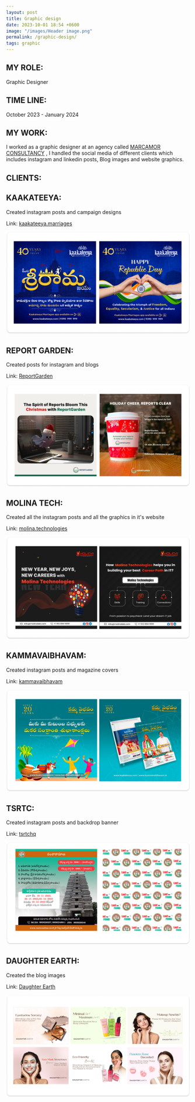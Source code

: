 ```yaml
---
layout: post
title: Graphic design
date: 2023-10-01 18:54 +0600
image: "/images/Header image.png"
permalink: /graphic-design/
tags: graphic
---
```


## MY ROLE:
Graphic Designer

## TIME LINE:
October 2023 - January 2024

## MY WORK:
I worked as a graphic designer at an agency called [MARCAMOR CONSULTANCY](https://marcamor.com/) , I handled the social media of different clients which includes instagram and linkedin posts, Blog images and website graphics.

## CLIENTS:

## KAAKATEEYA:
Created instagram posts and campaign designs

Link: [kaakateeya.marriages](https://www.instagram.com/kaakateeya.marriages/)

![Kaakateeya](../images/kaknew.png)
## REPORT GARDEN:
Created posts for instagram and blogs

Link: [ReportGarden](https://www.instagram.com/reportgarden/)

![Reportgarden](../images/RG.png)
## MOLINA TECH:
Created all the instagram posts and all the graphics in it's website

Link: [molina.technologies](https://www.instagram.com/molina.technologies/)

![Molinatech](../images/MT.png)
## KAMMAVAIBHAVAM:
Created instagram posts and magazine covers

Link: [kammavaibhavam](https://www.instagram.com/kammavaibhavam/)

![kammavaibhavam](../images/kAMMA.png)
## TSRTC: 
Created instagram posts and backdrop banner

Link: [tsrtchq](https://www.instagram.com/tsrtchq/)

![tsrtc](../images/TSRTC.png)
## DAUGHTER EARTH:
Created the blog images

Link: [Daughter Earth](https://daughter.earth/)

![DAUGHTER EARTH](../images/de.png)
